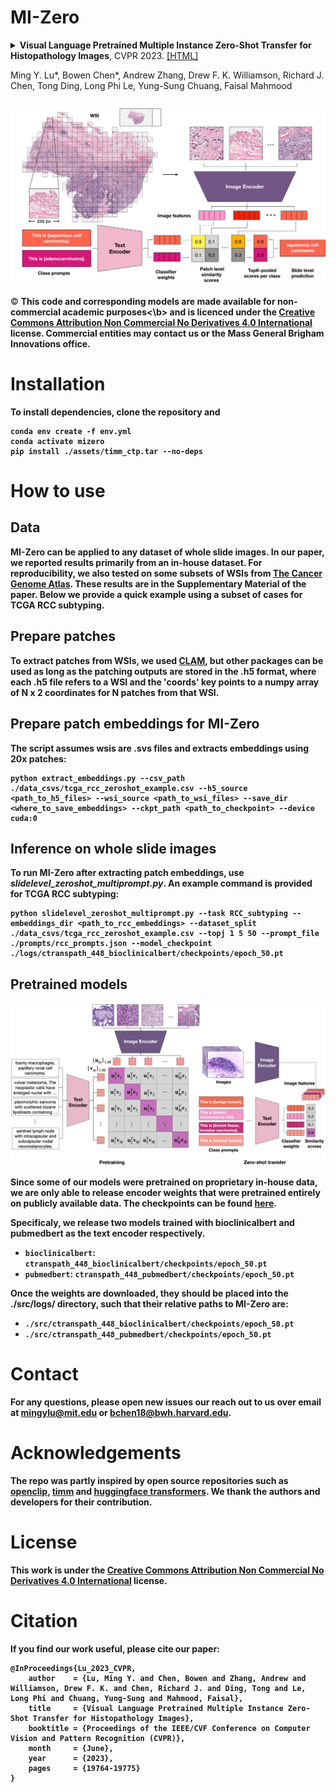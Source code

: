 # MI-Zero

<details>
<summary>
  <b>Visual Language Pretrained Multiple Instance Zero-Shot Transfer for Histopathology Images</b>, CVPR 2023. 
  <a href="https://openaccess.thecvf.com/content/CVPR2023/html/Lu_Visual_Language_Pretrained_Multiple_Instance_Zero-Shot_Transfer_for_Histopathology_Images_CVPR_2023_paper.html" target="blank">[HTML]</a>

Ming Y. Lu*, Bowen Chen*, Andrew Zhang, Drew F. K. Williamson, Richard J. Chen, Tong Ding, Long Phi Le, Yung-Sung Chuang, Faisal Mahmood
</summary>

```
@InProceedings{Lu_2023_CVPR,
    author    = {Lu, Ming Y. and Chen, Bowen and Zhang, Andrew and Williamson, Drew F. K. and Chen, Richard J. and Ding, Tong and Le, Long Phi and Chuang, Yung-Sung and Mahmood, Faisal},
    title     = {Visual Language Pretrained Multiple Instance Zero-Shot Transfer for Histopathology Images},
    booktitle = {Proceedings of the IEEE/CVF Conference on Computer Vision and Pattern Recognition (CVPR)},
    month     = {June},
    year      = {2023},
    pages     = {19764-19775}
}
```
</details>

![MI-Zero schematic](assets/images/wsi_zeroshot-lr.jpg)

© <b>This code and corresponding models are made available for non-commercial academic purposes<\b> and is licenced under the [Creative Commons Attribution Non Commercial No Derivatives 4.0 International](https://creativecommons.org/licenses/by-nc-nd/4.0/) license. Commercial entities may contact us or the Mass General Brigham Innovations office.

# Installation

To install dependencies, clone the repository and

```{bash}
conda env create -f env.yml
conda activate mizero
pip install ./assets/timm_ctp.tar --no-deps
```

# How to use 

## Data

MI-Zero can be applied to any dataset of whole slide images. In our paper, we reported results primarily from an in-house dataset. For reproducibility, we also tested on some subsets of WSIs from [The Cancer Genome Atlas](https://portal.gdc.cancer.gov/). These results are in the Supplementary Material of the paper. Below we provide a quick example using a subset of cases for TCGA RCC subtyping. 

## Prepare patches
To extract patches from WSIs, we used [CLAM](https://github.com/mahmoodlab/CLAM), but other packages can be used as long as the patching outputs are stored in the .h5 format, where each .h5 file refers to a WSI and the 'coords' key points to a numpy array of N x 2 coordinates for N patches from that WSI. 

## Prepare patch embeddings for MI-Zero
The script assumes wsis are .svs files and extracts embeddings using 20x patches:

```shell
python extract_embeddings.py --csv_path ./data_csvs/tcga_rcc_zeroshot_example.csv --h5_source <path_to_h5_files> --wsi_source <path_to_wsi_files> --save_dir <where_to_save_embeddings> --ckpt_path <path_to_checkpoint> --device cuda:0
```

## Inference on whole slide images
To run MI-Zero after extracting patch embeddings, use *slidelevel_zeroshot_multiprompt.py*. An example command is provided for TCGA RCC subtyping:

```shell
python slidelevel_zeroshot_multiprompt.py --task RCC_subtyping --embeddings_dir <path_to_rcc_embeddings> --dataset_split ./data_csvs/tcga_rcc_zeroshot_example.csv --topj 1 5 50 --prompt_file ./prompts/rcc_prompts.json --model_checkpoint ./logs/ctranspath_448_bioclinicalbert/checkpoints/epoch_50.pt 
```

## Pretrained models
![Pretraining schematic](assets/images/patch-lr.jpg)

Since some of our models were pretrained on proprietary in-house data, we are only able to release encoder weights that were pretrained entirely on publicly available data. The checkpoints can be found [here](https://drive.google.com/drive/folders/1AR9agw2WLXes5wz26UTlT_mvJoUY38mQ?usp=share_link). 

Specificaly, we release two models trained with bioclinicalbert and pubmedbert as the text encoder respectively.
- `bioclinicalbert`: `ctranspath_448_bioclinicalbert/checkpoints/epoch_50.pt`
- `pubmedbert`: `ctranspath_448_pubmedbert/checkpoints/epoch_50.pt`

Once the weights are downloaded, they should be placed into the ./src/logs/ directory, such that their relative paths to MI-Zero are:
-  `./src/ctranspath_448_bioclinicalbert/checkpoints/epoch_50.pt`
- `./src/ctranspath_448_pubmedbert/checkpoints/epoch_50.pt`

# Contact

For any questions, please open new issues our reach out to us over email at <mingylu@mit.edu> or <bchen18@bwh.harvard.edu>.

# Acknowledgements

The repo was partly inspired by open source repositories such as [openclip](https://github.com/mlfoundations/open_clip),  [timm](https://github.com/huggingface/pytorch-image-models/) and [huggingface transformers](https://github.com/huggingface/transformers). We thank the authors and developers for their contribution.

# License

This work is under the [Creative Commons Attribution Non Commercial No Derivatives 4.0 International](https://creativecommons.org/licenses/by-nc-nd/4.0/) license.

# Citation
If you find our work useful, please cite our paper:
```
@InProceedings{Lu_2023_CVPR,
    author    = {Lu, Ming Y. and Chen, Bowen and Zhang, Andrew and Williamson, Drew F. K. and Chen, Richard J. and Ding, Tong and Le, Long Phi and Chuang, Yung-Sung and Mahmood, Faisal},
    title     = {Visual Language Pretrained Multiple Instance Zero-Shot Transfer for Histopathology Images},
    booktitle = {Proceedings of the IEEE/CVF Conference on Computer Vision and Pattern Recognition (CVPR)},
    month     = {June},
    year      = {2023},
    pages     = {19764-19775}
}
```
